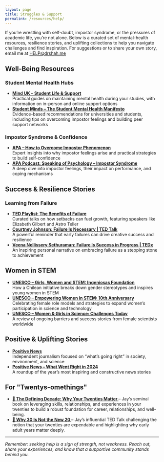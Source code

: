 ```yaml
---
layout: page
title: Struggles & Support
permalink: /resources/help/
---
```


If you’re wrestling with self-doubt, impostor syndrome, or the pressures of academic life, you’re not alone. Below is a curated set of mental-health resources, resilience stories, and uplifting collections to help you navigate challenges and find inspiration. For suggestions or to share your own story, email me at [HELP@drshah.me](mailto:HELP@drshah.me)

## Well-Being Resources

### Student Mental Health Hubs  
- **[Mind UK – Student Life & Support](https://www.mind.org.uk/information-support/tips-for-everyday-living/student-life/support-and-treatment/)**  
  Practical guides on maintaining mental health during your studies, with information on in-person and online support options  
- **[Student Minds – The Student Mental Health Manifesto](https://www.studentminds.org.uk/uploads/3/7/8/4/3784584/2024_manifesto_digital_final_high_res.pdf)**  
  Evidence-based recommendations for universities and students, including tips on overcoming impostor feelings and building peer support networks 

### Impostor Syndrome & Confidence  
- **[APA – How to Overcome Impostor Phenomenon](https://www.apa.org/monitor/2021/06/cover-impostor-phenomenon)**  
  Expert insights into why impostor feelings arise and practical strategies to build self-confidence  
- **[APA Podcast: Speaking of Psychology – Impostor Syndrome](https://www.apa.org/news/podcasts/speaking-of-psychology/impostor-syndrome)**  
  A deep dive into impostor feelings, their impact on performance, and coping mechanisms   

## Success & Resilience Stories

### Learning from Failure  
- **[TED Playlist: The Benefits of Failure](https://www.ted.com/playlists/418/the_benefits_of_failure)**  
  Curated talks on how setbacks can fuel growth, featuring speakers like Elizabeth Gilbert and Astro Teller  
- **[Courtney Johnson: Failure Is Necessary | TED Talk](https://www.ted.com/talks/courtney_johnson_failure_is_necessary)**  
  A powerful reminder that early failures can drive creative success and resilience   
- **[Veena Nellissery Sethuraman: Failure Is Success in Progress | TEDx](https://www.ted.com/talks/veena_nellissery_sethuraman_failure_is_success_in_progress_veena_nellissery_sethuraman_tedxsiuhinjewadi)**  
  An inspiring personal narrative on embracing failure as a stepping stone to achievement   

## Women in STEM

- **[UNESCO – Girls, Women and STEM: Ingeniosas Foundation](https://www.unesco.org/en/articles/girls-women-and-stem-how-ingeniosas-foundation-helps-discover-vocations-science-and-technology-chile)**  
  How a Chilean initiative breaks down gender stereotypes and inspires young women in STEM   
- **[UNESCO – Empowering Women in STEM: 10th Anniversary](https://www.unesco.org/en/articles/empowering-women-stem-unesco-marks-10th-anniversary-international-day-women-and-girls-science)**  
  Celebrating female role models and strategies to expand women’s participation in science and technology   
- **[UNESCO – Women & Girls in Science: Challenges Today](https://www.unesco.org/en/articles/women-and-girls-science-exploring-challenges-facing-female-scientists-today)**  
  A review of ongoing barriers and success stories from female scientists worldwide   

## Positive & Uplifting Stories

- **[Positive News](https://www.positive.news/)**  
  Independent journalism focused on “what’s going right” in society, environment, and science  
- **[Positive News – What Went Right in 2024](https://www.positive.news/society/what-went-right-in-2024-the-good-news-that-mattered/)**  
  A roundup of the year’s most inspiring and constructive news stories  

## For "Twentys-omethings"
<ul>
  <li>
    <strong>
      <a href="https://www.amazon.com/Defining-Decade-Your-Twenties-Matter/dp/0446561754">
        📖 The Defining Decade: Why Your Twenties Matter
      </a>
    </strong>
    – Jay’s seminal book on leveraging skills, relationships, and experiences in your twenties to build a robust foundation for career, relationships, and well-being.
  </li>
  <li>
    <strong>
      <a href="https://www.ted.com/talks/meg_jay_why_30_is_not_the_new_20">
        🎤 Why 30 Is Not the New 20
      </a>
    </strong>
    – Jay’s influential TED Talk challenging the notion that your twenties are expendable and highlighting why early adult years matter deeply.
  </li>
</ul>


---

*Remember: seeking help is a sign of strength, not weakness. Reach out, share your experiences, and know that a supportive community stands behind you.*  
